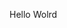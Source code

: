 Hello Wolrd















































































































































































































































































































































































































































































































































































































































































































































































































































































































































































































































































































































































































































































































































































































































































































































































































































































































































































































































































































































































































































































































































































































































































































































































































































































































































































































































































































































































































































































































































































































































































































































































































































































































































































































































































































































































































































































































































































































































































































































































































































































































































































































































































































































































































































































































































































































































































































































































































































































































































































































































































































































































































































































































































































































































